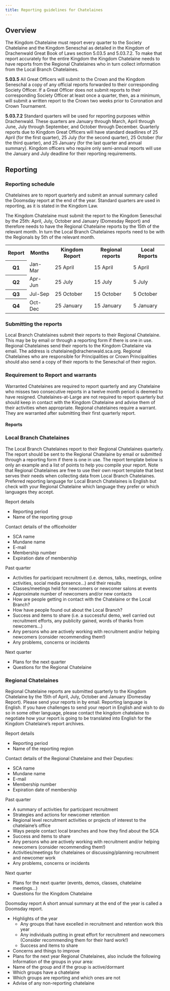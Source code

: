 ```yaml
---
title: Reporting guidelines for Chatelaines
---
```

<h2>Overview</h2>
<p>The Kingdom Chatelaine must report every quarter to the Society Chatelaine and the Kingdom Seneschal as detailed in the Kingdom of Drachenwald Great Book of Laws section 5.03.5 and 5.03.7.2. To make that report accurately for the entire Kingdom the Kingdom Chatelaine needs to have reports from the Regional Chatelaines who in turn collect information from the Local Branch Chatelaines.</p>
<p><b>5.03.5</b> All Great Officers will submit to the Crown and the Kingdom Seneschal a copy of any official reports forwarded to their corresponding Society Officer. If a Great Officer does not submit reports to their corresponding Society Officer at least once a quarter, then, as a minimum, will submit a written report to the Crown two weeks prior to Coronation and Crown Tournament. </p>
<p><b>5.03.7.2</b> Standard quarters will be used for reporting purposes within Drachenwald. These quarters are January through March, April through June, July through September, and October through December. Quarterly reports due to Kingdom Great Officers will have standard deadlines of 25 April (for the first quarter), 25 July (for the second quarter), 25 October (for the third quarter), and 25 January (for the last quarter and annual summary). Kingdom officers who require only semi-annual reports will use the January and July deadline for their reporting requirements.</p>

<h2>Reporting</h2>
<h3>Reporting schedule</h3>
Chatelaines are to report quarterly and submit an annual summary called the Doomsday report at the end of the year. Standard quarters are used in reporting, as it is stated in the Kingdom Law.

The Kingdom Chatelaine must submit the report to the Kingdom Seneschal by the 25th: April, July, October and January (Domesday Report) and therefore needs to have the Regional Chatelaine reports by the 15th of the relevant month. In turn the Local Branch Chatelaines reports need to be with the Regionals by 5th of the relevant month. 

<table>
<tr><th scope="col">Report</th>
	<th scope="col">Months</th>
	<th scope="col">Kingdom Report</th>
	<th scope="col">Regional reports</th>
	<th scope="col">Local Reports</th>
</tr>
<tr><th scope="row">Q1</th>   <td>Jan-Mar</td><td>25 April</td><td>15 April</td><td>5 April</td></tr>
<tr><th scope="row">Q2</th>   <td>Apr-Jun</td><td>25 July</td><td>15 July</td><td>5 July</td></tr>
<tr><th scope="row">Q3</th>   <td>Jul-Sep</td><td>25 October</td><td>15 October</td><td> 5 October</td></tr>
<tr><th scope="row">Q4</th>   <td>Oct-Dec</td><td>25 January</td><td>15 January</td><td>5 January</td></tr>
</table>

<h3>Submitting the reports</h3>
Local Branch Chatelaines submit their reports to their Regional Chatelaine. This may be by email or through a reporting form if there is one in use. 
Regional Chatelaines send their reports to the Kingdom Chatelaine via email. The address is chatelaine@drachenwald.sca.org. 
Regional Chatelaines who are responsible for Principalities or Crown Principalities should also send a copy of their reports to the Seneschal of their region.

<h3>Requirement to Report and warrants</h3>
Warranted Chatelaines are required to report quarterly and any Chatelaine who misses two consecutive reports in a twelve month period is deemed to have resigned.
Chatelaines-at-Large are not required to report quarterly but should keep in contact with the Kingdom Chatelaine and advise them of their activities when appropriate.
Regional chatelaines require a warrant. They are warranted after submitting their first quarterly report. 

<h4>Reports</h4>

<h3>Local Branch Chatelaines</h3>
The Local Branch Chatelaines report to their Regional Chatelaines quarterly. The report should be sent to the Regional Chatelaine by email or submitted through a reporting form if there is one in use. 
The report template below is only an example and a list of points to help you compile your report. Note that Regional Chatelaines are free to use their own report template that best serves their needs when collecting data from Local Branch Chatelaines. Preferred reporting language for Local Branch Chatelaines is English but check with your Regional Chatelaine which language they prefer or which languages they accept.

Report details
* Reporting period
* Name of the reporting group

Contact details of the officeholder
* SCA name
* Mundane name
* E-mail
* Membership number
* Expiration date of membership

Past quarter
* Activities for participant recruitment (i.e. demos, talks, meetings, online activities, social media presence…) and their results
* Classes/meetings held for newcomers or newcomer salons at events 
* Approximate number of newcomers and/or new contacts 
* How are people getting in contact with the Chatelaine or the Local Branch? 
* How have people found out about the Local Branch?
* Success and items to share (i.e. a successful demo, well carried out recruitment efforts, any publicity gained, words of thanks from newcomers…)
* Any persons who are actively working with recruitment and/or helping newcomers (consider recommending them!)
* Any problems, concerns or incidents 

Next quarter
* Plans for the next quarter
* Questions for the Regional Chatelaine

<h3>Regional Chatelaines</h3>
Regional Chatelaine reports are submitted quarterly to the Kingdom Chatelaine by the 15th of April, July, October and January (Domesday Report). Please send your reports in by email. 
Reporting language is English. If you have challenges to send your report in English and wish to do so in some other language, please contact the kingdom chatelaine to negotiate how your report is going to be translated into English for the Kingdom Chatelaine’s report archives. 

Report details
* Reporting period
* Name of the reporting region

Contact details of the Regional Chatelaine and their Deputies:
* SCA name
* Mundane name
* E-mail
* Membership number
* Expiration date of membership

Past quarter
* A summary of activities for participant recruitment
* Strategies and actions for newcomer retention
* Regional level recruitment activities or projects of interest to the chatelaine’s office
* Ways people contact local branches and how they find about the SCA
* Success and items to share 
* Any persons who are actively working with recruitment and/or helping newcomers (consider recommending them!)
* Activities/meetings for chatelaines or discussing/planning recruitment and newcomer work
* Any problems, concerns or incidents 

Next quarter
* Plans for the next quarter (events, demos, classes, chatelaine meetings…)
* Questions for the Kingdom Chatelaine


Doomsday report
A short annual summary at the end of the year is called a Doomsday report. 
*	Highlights of the year
	*	Any groups that have excelled in recruitment and retention work this year
	* Any individuals putting in great effort for recruitment and newcomers (Consider recommending them for their hard work!)
	* Success and items to share
*	Concerns and things to improve
*	Plans for the next year
Regional Chatelaines, also include the following Information of the groups in your area:
*	Name of the group and if the group is active/dormant
*	Which groups have a chatelaine 
*	Which groups are reporting and which ones are not
*	Advise of any non-reporting chatelaine



